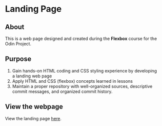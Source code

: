 # Landing Page

## About
This is a web page designed and created during the **Flexbox** course for the Odin Project.

## Purpose
1. Gain hands-on HTML coding and CSS styling experience by developing a landing web page
2. Apply HTML and CSS (flexbox) concepts learned in lessons
3. Maintain a proper repository with well-organized sources, descriptive commit messages, and organized commit history.

## View the webpage

View the landing page [here](https://hojinchang.github.io/odin-landing-page/).